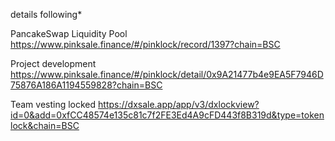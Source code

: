 details following*

PancakeSwap Liquidity Pool
https://www.pinksale.finance/#/pinklock/record/1397?chain=BSC

Project development
https://www.pinksale.finance/#/pinklock/detail/0x9A21477b4e9EA5F7946D75876A186A1194559828?chain=BSC

Team vesting locked 
https://dxsale.app/app/v3/dxlockview?id=0&add=0xfCC48574e135c81c7f2FE3Ed4A9cFD443f8B319d&type=tokenlock&chain=BSC
